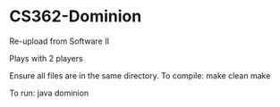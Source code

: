 # CS362-Dominion
Re-upload from Software II

Plays with 2 players

Ensure all files are in the same directory.
To compile:
    make clean
    make

To run:
    java dominion

